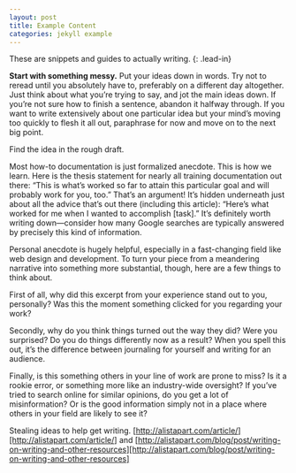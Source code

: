 ```yaml
---
layout: post
title: Example Content
categories: jekyll example
---
```


These are snippets and guides to actually writing.
{: .lead-in}

**Start with something messy.** Put your ideas down in words. Try not to reread until you absolutely have to, preferably on a different day altogether. Just think about what you’re trying to say, and jot the main ideas down. If you’re not sure how to finish a sentence, abandon it halfway through. If you want to write extensively about one particular idea but your mind’s moving too quickly to flesh it all out, paraphrase for now and move on to the next big point.

<!-- more -->

Find the idea in the rough draft.

Most how-to documentation is just formalized anecdote. This is how we learn. Here is the thesis statement for nearly all training documentation out there: “This is what’s worked so far to attain this particular goal and will probably work for you, too.” That’s an argument! It’s hidden underneath just about all the advice that’s out there (including this article): “Here’s what worked for me when I wanted to accomplish [task].” It’s definitely worth writing down—consider how many Google searches are typically answered by precisely this kind of information.

Personal anecdote is hugely helpful, especially in a fast-changing field like web design and development. To turn your piece from a meandering narrative into something more substantial, though, here are a few things to think about.

First of all, why did this excerpt from your experience stand out to you, personally? Was this the moment something clicked for you regarding your work?

Secondly, why do you think things turned out the way they did? Were you surprised? Do you do things differently now as a result? When you spell this out, it’s the difference between journaling for yourself and writing for an audience.

Finally, is this something others in your line of work are prone to miss? Is it a rookie error, or something more like an industry-wide oversight? If you’ve tried to search online for similar opinions, do you get a lot of misinformation? Or is the good information simply not in a place where others in your field are likely to see it?

Stealing ideas to help get writing. [http://alistapart.com/article/][http://alistapart.com/article/] and [http://alistapart.com/blog/post/writing-on-writing-and-other-resources][http://alistapart.com/blog/post/writing-on-writing-and-other-resources]
